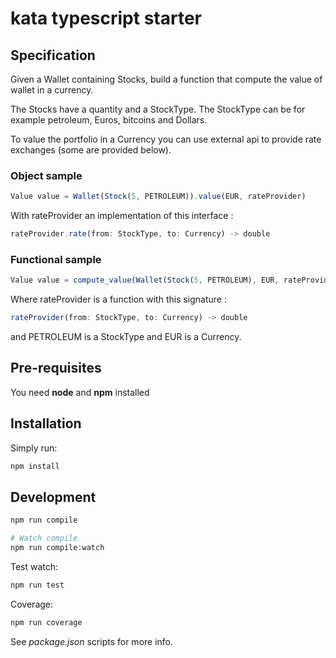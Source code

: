 # kata typescript starter

## Specification

Given a Wallet containing Stocks, build a function that compute the value of wallet in a currency.

The Stocks have a quantity and a StockType. The StockType can be for example petroleum, Euros, bitcoins and Dollars.

To value the portfolio in a Currency you can use external api to provide rate exchanges (some are provided below).

### Object sample

```typescript
Value value = Wallet(Stock(5, PETROLEUM)).value(EUR, rateProvider)
```

With rateProvider an implementation of this interface :
```typescript
rateProvider.rate(from: StockType, to: Currency) -> double
```

### Functional sample

```typescript
Value value = compute_value(Wallet(Stock(5, PETROLEUM), EUR, rateProvider))
```

Where rateProvider is a function with this signature :

```typescript
rateProvider(from: StockType, to: Currency) -> double
```

and PETROLEUM is a StockType and EUR is a Currency.

## Pre-requisites

You need **node** and **npm** installed

## Installation

Simply run:

```bash
npm install
```

## Development

```bash
npm run compile

# Watch compile
npm run compile:watch
```

Test watch:
```bash
npm run test
```

Coverage:
```bash
npm run coverage
```

See *package.json* scripts for more info.
